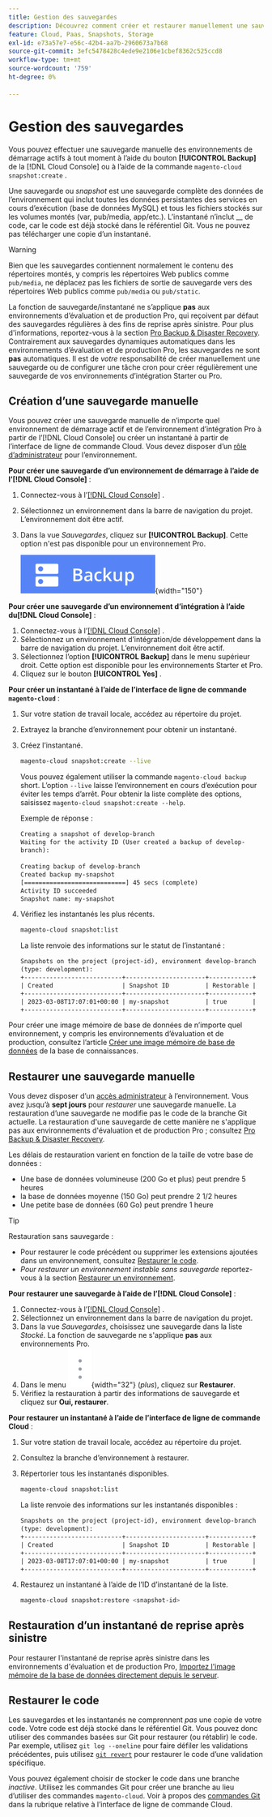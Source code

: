 ```yaml
---
title: Gestion des sauvegardes
description: Découvrez comment créer et restaurer manuellement une sauvegarde pour votre projet d’infrastructure cloud d’Adobe Commerce.
feature: Cloud, Paas, Snapshots, Storage
exl-id: e73a57e7-e56c-42b4-aa7b-2960673a7b68
source-git-commit: 3efc5478428c4ede9e2106e1cbef8362c525ccd8
workflow-type: tm+mt
source-wordcount: '759'
ht-degree: 0%

---
```


# Gestion des sauvegardes

Vous pouvez effectuer une sauvegarde manuelle des environnements de démarrage actifs à tout moment à l’aide du bouton **[!UICONTROL Backup]** de la [!DNL Cloud Console] ou à l’aide de la commande `magento-cloud snapshot:create` .

Une sauvegarde ou _snapshot_ est une sauvegarde complète des données de l’environnement qui inclut toutes les données persistantes des services en cours d’exécution (base de données MySQL) et tous les fichiers stockés sur les volumes montés (var, pub/media, app/etc.). L’instantané n’inclut __ de code, car le code est déjà stocké dans le référentiel Git. Vous ne pouvez pas télécharger une copie d’un instantané.

>[!WARNING]
>
>Bien que les sauvegardes contiennent normalement le contenu des répertoires montés, y compris les répertoires Web publics comme `pub/media`, ne déplacez pas les fichiers de sortie de sauvegarde vers des répertoires Web publics comme `pub/media` ou `pub/static`.

La fonction de sauvegarde/instantané ne s’applique **pas** aux environnements d’évaluation et de production Pro, qui reçoivent par défaut des sauvegardes régulières à des fins de reprise après sinistre. Pour plus d&#39;informations, reportez-vous à la section [Pro Backup &amp; Disaster Recovery](../architecture/pro-architecture.md#backup-and-disaster-recovery). Contrairement aux sauvegardes dynamiques automatiques dans les environnements d’évaluation et de production Pro, les sauvegardes ne sont **pas** automatiques. Il est de _votre_ responsabilité de créer manuellement une sauvegarde ou de configurer une tâche cron pour créer régulièrement une sauvegarde de vos environnements d’intégration Starter ou Pro.

## Création d’une sauvegarde manuelle

Vous pouvez créer une sauvegarde manuelle de n’importe quel environnement de démarrage actif et de l’environnement d’intégration Pro à partir de l’[!DNL Cloud Console] ou créer un instantané à partir de l’interface de ligne de commande Cloud. Vous devez disposer d’un [rôle d’administrateur](../project/user-access.md) pour l’environnement.

**Pour créer une sauvegarde d’un environnement de démarrage à l’aide de l’[!DNL Cloud Console]** :

1. Connectez-vous à l’[[!DNL Cloud Console]](https://console.adobecommerce.com) .
1. Sélectionnez un environnement dans la barre de navigation du projet. L’environnement doit être actif.
1. Dans la vue _Sauvegardes_, cliquez sur **[!UICONTROL Backup]**. Cette option n&#39;est pas disponible pour un environnement Pro.

   ![ Sauvegarde ](../../assets/button-backup.png){width="150"}

**Pour créer une sauvegarde d’un environnement d’intégration à l’aide du[!DNL Cloud Console]** :

1. Connectez-vous à l’[[!DNL Cloud Console]](https://console.adobecommerce.com) .
1. Sélectionnez un environnement d’intégration/de développement dans la barre de navigation du projet. L’environnement doit être actif.
1. Sélectionnez l’option **[!UICONTROL Backup]** dans le menu supérieur droit. Cette option est disponible pour les environnements Starter et Pro.
1. Cliquez sur le bouton **[!UICONTROL Yes]** .

**Pour créer un instantané à l’aide de l’interface de ligne de commande `magento-cloud`** :

1. Sur votre station de travail locale, accédez au répertoire du projet.
1. Extrayez la branche d’environnement pour obtenir un instantané.
1. Créez l’instantané.

   ```bash
   magento-cloud snapshot:create --live
   ```

   Vous pouvez également utiliser la commande `magento-cloud backup` short. L’option `--live` laisse l’environnement en cours d’exécution pour éviter les temps d’arrêt. Pour obtenir la liste complète des options, saisissez `magento-cloud snapshot:create --help`.

   Exemple de réponse :

   ```
   Creating a snapshot of develop-branch
   Waiting for the activity ID (User created a backup of develop-branch):
   
   Creating backup of develop-branch
   Created backup my-snapshot
   [============================] 45 secs (complete)
   Activity ID succeeded
   Snapshot name: my-snapshot
   ```

1. Vérifiez les instantanés les plus récents.

   ```bash
   magento-cloud snapshot:list
   ```

   La liste renvoie des informations sur le statut de l’instantané :

   ```
   Snapshots on the project (project-id), environment develop-branch (type: development):
   +---------------------------+----------------------+------------+
   | Created                   | Snapshot ID          | Restorable |
   +---------------------------+----------------------+------------+
   | 2023-03-08T17:07:01+00:00 | my-snapshot          | true       |
   +---------------------------+----------------------+------------+
   ```

Pour créer une image mémoire de base de données de n’importe quel environnement, y compris les environnements d’évaluation et de production, consultez l’article [Créer une image mémoire de base de données](https://experienceleague.adobe.com/fr/docs/commerce-knowledge-base/kb/how-to/create-database-dump-on-cloud) de la base de connaissances.

## Restaurer une sauvegarde manuelle

Vous devez disposer d’un [accès administrateur](../project/user-access.md) à l’environnement. Vous avez jusqu’à **sept jours** pour _restaurer_ une sauvegarde manuelle. La restauration d’une sauvegarde ne modifie pas le code de la branche Git actuelle. La restauration d&#39;une sauvegarde de cette manière ne s&#39;applique pas aux environnements d&#39;évaluation et de production Pro ; consultez [Pro Backup &amp; Disaster Recovery](../architecture/pro-architecture.md#backup-and-disaster-recovery).

Les délais de restauration varient en fonction de la taille de votre base de données :

- Une base de données volumineuse (200 Go et plus) peut prendre 5 heures
- la base de données moyenne (150 Go) peut prendre 2 1/2 heures
- Une petite base de données (60 Go) peut prendre 1 heure

>[!TIP]
>
>Restauration sans sauvegarde :
>
>- Pour restaurer le code précédent ou supprimer les extensions ajoutées dans un environnement, consultez [Restaurer le code](#roll-back-code).
>- _Pour restaurer un environnement instable sans sauvegarde_ reportez-vous à la section [Restaurer un environnement](../development/restore-environment.md).

**Pour restaurer une sauvegarde à l’aide de l’[!DNL Cloud Console]** :

1. Connectez-vous à l’[[!DNL Cloud Console]](https://console.adobecommerce.com) .
1. Sélectionnez un environnement dans la barre de navigation du projet.
1. Dans la vue _Sauvegardes_, choisissez une sauvegarde dans la liste _Stocké_. La fonction de sauvegarde ne s&#39;applique **pas** aux environnements Pro.
1. Dans le menu ![Plus](../../assets/icon-more.png){width="32"} (_plus_), cliquez sur **Restaurer**.
1. Vérifiez la restauration à partir des informations de sauvegarde et cliquez sur **Oui, restaurer**.

**Pour restaurer un instantané à l’aide de l’interface de ligne de commande Cloud** :

1. Sur votre station de travail locale, accédez au répertoire du projet.
1. Consultez la branche d’environnement à restaurer.
1. Répertorier tous les instantanés disponibles.

   ```bash
   magento-cloud snapshot:list
   ```

   La liste renvoie des informations sur les instantanés disponibles :

   ```
   Snapshots on the project (project-id), environment develop-branch (type: development):
   +---------------------------+----------------------+------------+
   | Created                   | Snapshot ID          | Restorable |
   +---------------------------+----------------------+------------+
   | 2023-03-08T17:07:01+00:00 | my-snapshot          | true       |
   +---------------------------+----------------------+------------+
   ```

1. Restaurez un instantané à l’aide de l’ID d’instantané de la liste.

   ```bash
   magento-cloud snapshot:restore <snapshot-id>
   ```

## Restauration d’un instantané de reprise après sinistre

Pour restaurer l&#39;instantané de reprise après sinistre dans les environnements d&#39;évaluation et de production Pro, [Importez l&#39;image mémoire de la base de données directement depuis le serveur](https://experienceleague.adobe.com/fr/docs/commerce-knowledge-base/kb/how-to/restore-a-db-snapshot-from-staging-or-production#meth3).

## Restaurer le code

Les sauvegardes et les instantanés ne comprennent _pas_ une copie de votre code. Votre code est déjà stocké dans le référentiel Git. Vous pouvez donc utiliser des commandes basées sur Git pour restaurer (ou rétablir) le code. Par exemple, utilisez `git log --oneline` pour faire défiler les validations précédentes, puis utilisez [`git revert`](https://git-scm.com/docs/git-revert) pour restaurer le code d’une validation spécifique.

Vous pouvez également choisir de stocker le code dans une branche _inactive_. Utilisez les commandes Git pour créer une branche au lieu d’utiliser des commandes `magento-cloud`. Voir à propos des [commandes Git](../dev-tools/cloud-cli-overview.md#git-commands) dans la rubrique relative à l’interface de ligne de commande Cloud.
